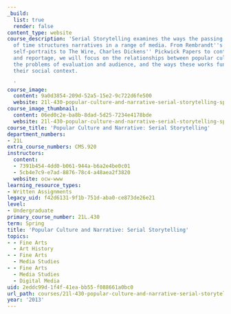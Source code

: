 ```yaml
---
_build:
  list: true
  render: false
content_type: website
course_description: 'Serial Storytelling examines the ways the passing and unfolding
  of time structures narratives in a range of media. From Rembrandt''s lifetime of
  self-portraits to The Wire, Charles Dickens'' Pickwick Papers to contemporary journalism
  and reportage, we will focus on the relationships between popular culture and art,
  the problems of evaluation and audience, and the ways these works function within
  their social context.

  '
course_image:
  content: 9a0d3854-209d-52a5-15e2-9c722d6fe500
  website: 21l-430-popular-culture-and-narrative-serial-storytelling-spring-2013
course_image_thumbnail:
  content: 06ed0c2e-ba8b-8dad-5d25-7234e4178bde
  website: 21l-430-popular-culture-and-narrative-serial-storytelling-spring-2013
course_title: 'Popular Culture and Narrative: Serial Storytelling'
department_numbers:
- 21L
extra_course_numbers: CMS.920
instructors:
  content:
  - 7391b454-4dd0-b061-944a-b6a2e4be0c01
  - 5cb4e7c9-e7ad-8876-78c4-a48aea2f3820
  website: ocw-www
learning_resource_types:
- Written Assignments
legacy_uid: f42d6131-9f1b-751d-aba0-ce873de26e21
level:
- Undergraduate
primary_course_number: 21L.430
term: Spring
title: 'Popular Culture and Narrative: Serial Storytelling'
topics:
- - Fine Arts
  - Art History
- - Fine Arts
  - Media Studies
- - Fine Arts
  - Media Studies
  - Digital Media
uid: 2eddc99d-1f4f-41ea-bb55-f088661a0bc0
url_path: courses/21l-430-popular-culture-and-narrative-serial-storytelling-spring-2013
year: '2013'
---
```

